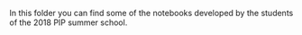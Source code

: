 In this folder you can find some of the notebooks developed by the students of the 2018 PIP summer school.
